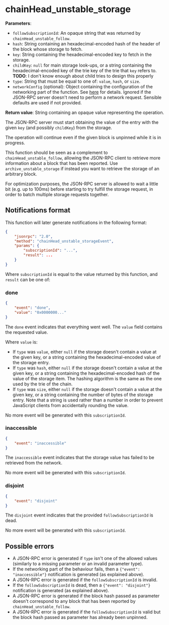 # chainHead_unstable_storage

**Parameters**:

- `followSubscriptionId`: An opaque string that was returned by `chainHead_unstable_follow`.
- `hash`: String containing an hexadecimal-encoded hash of the header of the block whose storage to fetch.
- `key`: String containing the hexadecimal-encoded key to fetch in the storage.
- `childKey`: `null` for main storage look-ups, or a string containing the hexadecimal-encoded key of the trie key of the trie that `key` refers to. **TODO**: I don't know enough about child tries to design this properly
- `type`: String that must be equal to one of: `value`, `hash`, or `size`.
- `networkConfig` (optional): Object containing the configuration of the networking part of the function. See [here](./introduction.md) for details. Ignored if the JSON-RPC server doesn't need to perform a network request. Sensible defaults are used if not provided.

**Return value**: String containing an opaque value representing the operation.

The JSON-RPC server must start obtaining the value of the entry with the given `key` (and possibly `childKey`) from the storage.

The operation will continue even if the given block is unpinned while it is in progress.

This function should be seen as a complement to `chainHead_unstable_follow`, allowing the JSON-RPC client to retrieve more information about a block that has been reported. Use `archive_unstable_storage` if instead you want to retrieve the storage of an arbitrary block.

For optimization purposes, the JSON-RPC server is allowed to wait a little bit (e.g. up to 100ms) before starting to try fulfill the storage request, in order to batch multiple storage requests together.

## Notifications format

This function will later generate notifications in the following format:

```json
{
    "jsonrpc": "2.0",
    "method": "chainHead_unstable_storageEvent",
    "params": {
        "subscriptionId": "...",
        "result": ...
    }
}
```

Where `subscriptionId` is equal to the value returned by this function, and `result` can be one of:

### done

```json
{
    "event": "done",
    "value": "0x0000000..."
}
```

The `done` event indicates that everything went well. The `value` field contains the requested value.

Where `value` is:

- If `type` was `value`, either `null` if the storage doesn't contain a value at the given key, or a string containing the hexadecimal-encoded value of the storage entry.
- If `type` was `hash`, either `null` if the storage doesn't contain a value at the given key, or a string containing the hexadecimal-encoded hash of the value of the storage item. The hashing algorithm is the same as the one used by the trie of the chain.
- If `type` was `size`, either `null` if the storage doesn't contain a value at the given key, or a string containing the number of bytes of the storage entry. Note that a string is used rather than a number in order to prevent JavaScript clients from accidentally rounding the value.

No more event will be generated with this `subscriptionId`.

### inaccessible

```json
{
    "event": "inaccessible"
}
```

The `inaccessible` event indicates that the storage value has failed to be retrieved from the network.

No more event will be generated with this `subscriptionId`.

### disjoint

```json
{
    "event": "disjoint"
}
```

The `disjoint` event indicates that the provided `followSubscriptionId` is dead.

No more event will be generated with this `subscriptionId`.

## Possible errors

- A JSON-RPC error is generated if `type` isn't one of the allowed values (similarly to a missing parameter or an invalid parameter type).
- If the networking part of the behaviour fails, then a `{"event": "inaccessible"}` notification is generated (as explained above).
- A JSON-RPC error is generated if the `followSubscriptionId` is invalid.
- If the `followSubscriptionId` is dead, then a `{"event": "disjoint"}` notification is generated (as explained above).
- A JSON-RPC error is generated if the block hash passed as parameter doesn't correspond to any block that has been reported by `chainHead_unstable_follow`.
- A JSON-RPC error is generated if the `followSubscriptionId` is valid but the block hash passed as parameter has already been unpinned.
